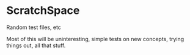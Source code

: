 ScratchSpace
============

Random test files, etc

Most of this will be uninteresting, simple tests on new concepts, trying things out, all that stuff. 